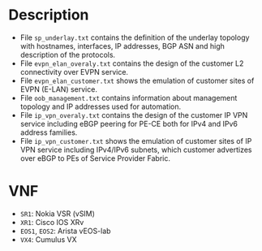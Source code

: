 # Description
- File `sp_underlay.txt` contains the definition of the underlay topology with hostnames, interfaces, IP addresses, BGP ASN and high description of the protocols.
- File `evpn_elan_overaly.txt` contains the design of the customer L2 connectivity over EVPN service.
- File `evpn_elan_customer.txt` shows the emulation of customer sites of EVPN (E-LAN) service.
- File `oob_management.txt` contains information about management topology and IP addresses used for automation.
- File `ip_vpn_overaly.txt` contains the design of the customer IP VPN service including eBGP peering for PE-CE both for IPv4 and IPv6 address families.
- File `ip_vpn_customer.txt` shows the emulation of customer sites of IP VPN service including IPv4/IPv6 subnets, which customer advertizes over eBGP to PEs of Service Provider Fabric.


# VNF
- `SR1`: Nokia VSR (vSIM) 
- `XR1`: Cisco IOS XRv
- `EOS1`, `EOS2`: Arista vEOS-lab
- `VX4`: Cumulus VX
